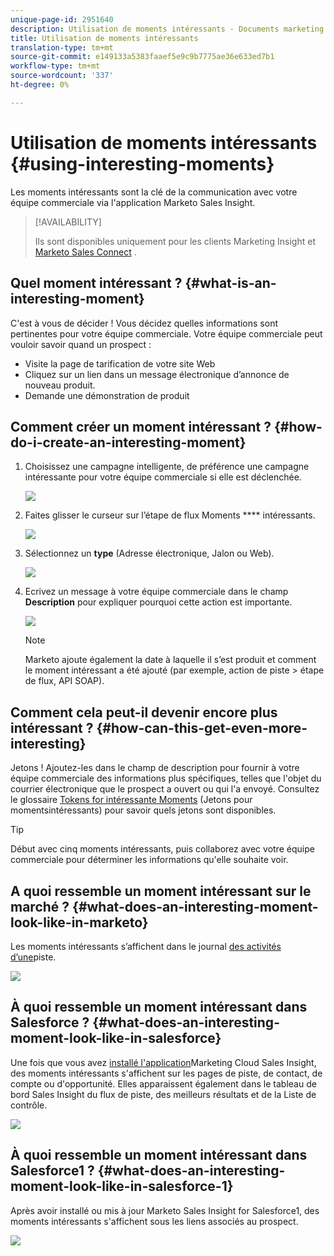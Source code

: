 ```yaml
---
unique-page-id: 2951640
description: Utilisation de moments intéressants - Documents marketing - Documentation du produit
title: Utilisation de moments intéressants
translation-type: tm+mt
source-git-commit: e149133a5383faaef5e9c9b7775ae36e633ed7b1
workflow-type: tm+mt
source-wordcount: '337'
ht-degree: 0%

---
```



# Utilisation de moments intéressants {#using-interesting-moments}

Les moments intéressants sont la clé de la communication avec votre équipe commerciale via l&#39;application Marketo Sales Insight.

>[!AVAILABILITY]
>
>Ils sont disponibles uniquement pour les clients Marketing Insight et [Marketo Sales Connect](http://docs.marketo.com/x/fgTLAQ) .

## Quel moment intéressant ?  {#what-is-an-interesting-moment}

C&#39;est à vous de décider ! Vous décidez quelles informations sont pertinentes pour votre équipe commerciale. Votre équipe commerciale peut vouloir savoir quand un prospect :

* Visite la page de tarification de votre site Web
* Cliquez sur un lien dans un message électronique d’annonce de nouveau produit.
* Demande une démonstration de produit

## Comment créer un moment intéressant ?  {#how-do-i-create-an-interesting-moment}

1. Choisissez une campagne [](/help/marketo/product-docs/core-marketo-concepts/smart-campaigns/understanding-smart-campaigns.md)intelligente, de préférence une campagne intéressante pour votre équipe commerciale si elle est déclenchée.

   ![](assets/image2015-1-8-18-3a8-3a54.png)

1. Faites glisser le curseur sur l’étape de flux Moments **** intéressants.

   ![](assets/image2015-1-8-18-3a15-3a20.png)

1. Sélectionnez un **type** (Adresse électronique, Jalon ou Web).

   ![](assets/image2015-1-8-18-3a17-3a16.png)

1. Ecrivez un message à votre équipe commerciale dans le champ **Description** pour expliquer pourquoi cette action est importante.

   ![](assets/image2015-1-8-18-3a18-3a23.png)

   >[!NOTE]
   >
   >Marketo ajoute également la date à laquelle il s’est produit et comment le moment intéressant a été ajouté (par exemple, action de piste > étape de flux, API SOAP).

## Comment cela peut-il devenir encore plus intéressant ?  {#how-can-this-get-even-more-interesting}

Jetons ! Ajoutez-les dans le champ de description pour fournir à votre équipe commerciale des informations plus spécifiques, telles que l&#39;objet du courrier électronique que le prospect a ouvert ou qui l&#39;a envoyé. Consultez le glossaire [Tokens for intéressante Moments](tokens-for-interesting-moments.md) (Jetons pour momentsintéressants) pour savoir quels jetons sont disponibles.

>[!TIP]
>
>Début avec cinq moments intéressants, puis collaborez avec votre équipe commerciale pour déterminer les informations qu&#39;elle souhaite voir.

## A quoi ressemble un moment intéressant sur le marché ?  {#what-does-an-interesting-moment-look-like-in-marketo}

Les moments intéressants s’affichent dans le journal [des activités d’une](../../../../../../product-docs/core-marketo-concepts/smart-lists-and-static-lists/managing-people-in-smart-lists/using-the-person-detail-page.md)piste.

![](assets/image2015-1-14-18-3a45-3a58.png)

## À quoi ressemble un moment intéressant dans Salesforce ?  {#what-does-an-interesting-moment-look-like-in-salesforce}

Une fois que vous avez [installé l&#39;application](../../../../../../product-docs/marketo-sales-insight/msi-for-salesforce/configuration/configure-marketo-sales-insight-in-salesforce-enterprise-unlimited.md)Marketing Cloud Sales Insight, des moments intéressants s&#39;affichent sur les pages de piste, de contact, de compte ou d&#39;opportunité. Elles apparaissent également dans le tableau de bord Sales Insight du flux de piste, des meilleurs résultats et de la Liste de contrôle.

![](assets/six.png)

## À quoi ressemble un moment intéressant dans Salesforce1 ? {#what-does-an-interesting-moment-look-like-in-salesforce-1}

Après avoir installé ou mis à jour Marketo Sales Insight for Salesforce1, des moments intéressants s&#39;affichent sous les liens associés au prospect.

![](assets/seven.png)
